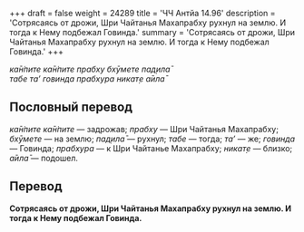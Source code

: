 +++
draft = false
weight = 24289
title = 'ЧЧ Антйа 14.96'
description = 'Сотрясаясь от дрожи, Шри Чайтанья Махапрабху рухнул на землю. И тогда к Нему подбежал Говинда.'
summary = 'Сотрясаясь от дрожи, Шри Чайтанья Махапрабху рухнул на землю. И тогда к Нему подбежал Говинда.'
+++

_ка̄н̇пите ка̄н̇пите прабху бхӯмете пад̣ила̄  
табе та’ говинда прабхура никат̣е а̄ила̄_

## Пословный перевод

_ка̄н̇пите_ _ка̄н̇пите_ — задрожав; _прабху_ — Шри Чайтанья Махапрабху; _бхӯмете_ — на землю; _пад̣ила̄_ — рухнул; _табе_ — тогда; _та’_ — же; _говинда_ — Говинда; _прабхура_ — к Шри Чайтанье Махапрабху; _никат̣е_ — близко; _а̄ила̄_ — подошел.

## Перевод

**Сотрясаясь от дрожи, Шри Чайтанья Махапрабху рухнул на землю. И тогда к Нему подбежал Говинда.**
